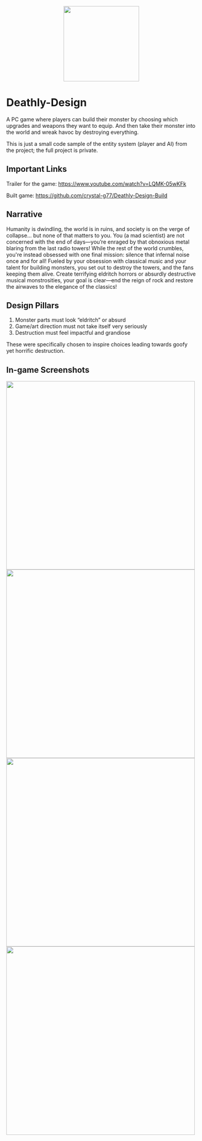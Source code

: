 <p align="center">
  <img src="https://github.com/user-attachments/assets/cd52742e-d361-4d9d-b162-02e64e9e8898" width="200" style="margin: 0 auto;"/>
</p>

# Deathly-Design
A PC game where players can build their monster by choosing which upgrades and weapons they want to equip. And then take their monster into the world and wreak havoc by destroying everything.

This is just a small code sample of the entity system (player and AI) from the project; the full project is private.

## Important Links
Trailer for the game: https://www.youtube.com/watch?v=LQMK-05wKFk

Built game: https://github.com/crystal-g77/Deathly-Design-Build

## Narrative
Humanity is dwindling, the world is in ruins, and society is on the verge of collapse… but none of that matters to you. You (a mad scientist) are not concerned with the end of days—you’re enraged by that obnoxious metal blaring from the last radio towers! While the rest of the world crumbles, you're instead obsessed with one final mission: silence that infernal noise once and for all! Fueled by your obsession with classical music and your talent for building monsters, you set out to destroy the towers, and the fans keeping them alive. Create terrifying eldritch horrors or absurdly destructive musical monstrosities, your goal is clear—end the reign of rock and restore the airwaves to the elegance of the classics!

## Design Pillars
1. Monster parts must look “eldritch” or absurd
2. Game/art direction must not take itself very seriously
3. Destruction must feel impactful and grandiose
   
These were specifically chosen to inspire choices leading towards goofy yet horrific destruction.

## In-game Screenshots
<img src="https://github.com/user-attachments/assets/fe14f4de-a6dd-4d13-a747-abed621a6261" width="500"/>
<img src="https://github.com/user-attachments/assets/821c4e61-58fa-48a4-ab3e-ba0834e7357b" width="500"/>
<img src="https://github.com/user-attachments/assets/59093296-4d68-41c8-9989-61142ab693a5" width="500"/>
<img src="https://github.com/user-attachments/assets/acdd4508-b957-4bcf-a861-eb5a384c5b3e" width="500"/>

